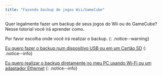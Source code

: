 ```yaml
---
title: "Fazendo backup de jogos Wii/GameCube"
---
```


Quer legalmente fazer um backup de seus jogos do Wii ou do GameCube? Nesse tutorial você irá aprender como.

Por favor escolha onde você irá realizar o backup.
{: .notice--warning}

[Eu quero fazer o backup num dispositivo USB ou em um Cartão SD](CleanRip)
{: .notice--info}

[Eu quero realizar o backup diretamente no meu PC usando Wi-Fi ou um adaptador Ethernet](dump-smb)
{: .notice--info}
